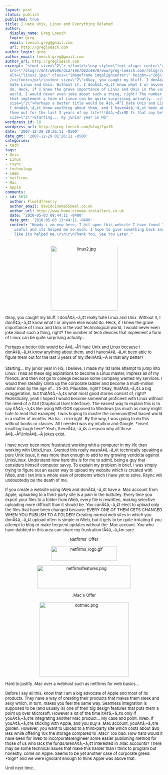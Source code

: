 ```yaml
---
layout: post
status: publish
published: true
title: I Hate Unix, Linux and Everything Related
author:
  display_name: Greg Loesch
  login: greg
  email: loesch.greg@gmail.com
  url: http://gregloesch.com
author_login: greg
author_email: loesch.greg@gmail.com
author_url: http://gregloesch.com
excerpt: "<font size=\"2\"> </font>\r\n<p style=\"text-align: center\"><font size=\"2\"><img
  src=\"/blog///mnt/w0506/d12/s06/b02ce878/www/greg-loesch.com//blog//wp-content/uploads/2008/01/linux2.jpg\"
  alt=\"linux2.jpg\" class=\"imageframe imgaligncenter\" height=\"206\" width=\"213\"
  /></font></p>\r\n<font size=\"2\">Okay, you caught my bluff. I donÃ¢â‚¬â„¢t really
  hate Linux and Unix. Without it, I donÃ¢â‚¬â„¢t know what I or anyone else would
  do. Heck, if I knew the grave importance of Linux and Unix in the vast technological
  world, I would never even joke about such a thing, right? The number of tech devices
  that implement a form of Linux can be quite surprising actually...</font>\r\n\r\n<font
  size=\"2\">Perhaps a better title would be Ã¢â‚¬Å“I hate Unix and Linux because
  I donÃ¢â‚¬â„¢t know anything about them, and I havenÃ¢â‚¬â„¢t been able to figure
  them out for the last 3 years of my life!!!Ã¢â‚¬Â\x9D Is that any better? </font>\r\n\r\n<font
  size=\"2\">Starting... my junior year in HS"
wordpress_id: 10
wordpress_url: http://greg-loesch.com/blog/?p=10
date: '2007-12-28 20:26:11 -0500'
date_gmt: '2007-12-29 01:26:11 -0500'
categories:
- tech
tags:
- Unix
- Linux
- rsync
- technology
- iWeb
- netfirms
- Mac
- Apple
comments:
- id: 5614
  author: Flueldfreerry
  author_email: davidcinema55@aol.co.uk
  author_url: http://www.home-cinema-installers.co.uk
  date: '2010-05-03 09:44:11 -0400'
  date_gmt: '2010-05-03 13:44:11 -0400'
  content: "Howdy i am new here, I hit upon this website I have found It extremely
    useful and its helped me so much. I hope to give something back and help others
    like its helped me.\r\n\r\nThank You, See You Later."
---
```

<p><font size="2"> </font></p>
<p style="text-align: center"><font size="2"><img src="/blog///mnt/w0506/d12/s06/b02ce878/www/greg-loesch.com//blog//wp-content/uploads/2008/01/linux2.jpg" alt="linux2.jpg" class="imageframe imgaligncenter" height="206" width="213" /></font></p>
<p><font size="2">Okay, you caught my bluff. I donÃ¢â‚¬â„¢t really hate Linux and Unix. Without it, I donÃ¢â‚¬â„¢t know what I or anyone else would do. Heck, if I knew the grave importance of Linux and Unix in the vast technological world, I would never even joke about such a thing, right? The number of tech devices that implement a form of Linux can be quite surprising actually...</font></p>
<p><font size="2">Perhaps a better title would be Ã¢â‚¬Å“I hate Unix and Linux because I donÃ¢â‚¬â„¢t know anything about them, and I havenÃ¢â‚¬â„¢t been able to figure them out for the last 3 years of my life!!!Ã¢â‚¬Â Is that any better? </font></p>
<p><font size="2">Starting... my junior year in HS<a id="more"></a><a id="more-10"></a>, I believe, I made my 1st lame attempt to jump into Linux. I had all these big aspirations to become a Linux master, impress all of my friends, and then not go to college because some company wanted my services. I would then steadily climb up the corporate ladder and become a multi-million dollar man by the age of... 25-30. Plausible, right? Okay, thatÃ¢â‚¬â„¢s a big exaggeration, but thatÃ¢â‚¬â„¢s what most good stories consist of, right? Realistically, yeah I hoped I would become somewhat proficient with Linux without the need of a GUI (Graphical User Interface). The easiest way to explain this is to say itÃ¢â‚¬â„¢s like using MS-DOS opposed to Windows (as much as many might hate to read that example). I was hoping to master the command/text based world in a matter of months. Ha ha... rrrrrrright. By the way, I was going to do this without books or classes. All I needed was my intuition and Google. *insert insulting laugh here* Yeah, thereÃ¢â‚¬â„¢s a reason why all those Ã¢â‚¬Å“UnixÃ¢â‚¬Â jokes exist. </font></p>
<p><font size="2">I have never been more frustrated working with a computer in my life than working with Unix/Linux. Granted this really wasnÃ¢â‚¬â„¢t technically speaking a pure Unix issue, it was more than enough to add to my growing vendetta against Unix/Linux. Understand how hard this is for me to admit, being a guy that considers himself computer savvy. To explain my problem in brief, I was simply trying to figure out an easier way to upload my website which is created with iWeb, and I ran into a whole slew of problems which I have yet to solve. Rsync will undoubtedly be the death of me. </font></p>
<p><font size="2">If you create a website using iWeb and donÃ¢â‚¬â„¢t have a .Mac account from Apple, uploading to a third-party site is a pain in the buttutey. Every time you export your files to a folder from iWeb, every file is rewritten, making selective uploading more difficult than it should be. You canÃ¢â‚¬â„¢t elect to upload only the files that have been changed because EVERY ONE OF THEM GETS CHANGED WHEN YOU PUBLISH TO A FOLDER! Creating normal web sites in which you donÃ¢â‚¬â„¢t upload often is simple in iWeb, but it gets to be quite irritating if you attempt to blog or make frequent updates without the .Mac account. You who have dabbled in this area can share my frustration IÃ¢â‚¬â„¢m sure. </font></p>
<p><center><font size="2">Netfirms' Offer </font></center></p>
<p style="text-align: center"><font size="2"><img src="/blog///mnt/w0506/d12/s06/b02ce878/www/greg-loesch.com//blog//wp-content/uploads/2008/01/netfirms_logo.gif" alt="netfirms_logo.gif" class="imageframe imgaligncenter" height="47" width="210" /></font></p>
<p style="text-align: center"><font size="2"><img src="/blog///mnt/w0506/d12/s06/b02ce878/www/greg-loesch.com//blog//wp-content/uploads/2008/01/netfirmsfeatures.png" alt="netfirmsfeatures.png" class="imageframe imgaligncenter" height="73" width="300" /></font></p>
<p><center><font size="2"> .Mac's Offer </font></center></p>
<p style="text-align: center"><font size="2"><img src="/blog///mnt/w0506/d12/s06/b02ce878/www/greg-loesch.com//blog//wp-content/uploads/2008/01/dotmac.png" alt="dotmac.png" class="imageframe imgaligncenter" height="238" width="285" /></font></p>
<p><font size="2">Hard to justify .Mac over a webhost such as netfirms for web basics...</font></p>
<p><font size="2">Before I say all this, know that I am a big advocate of Apple and most of its products. They have a way of creating their products that makes them sleek and sexy which, in turn, makes you feel the same way. Seamless integration is supposed to be (and usually is) one of their big design features that puts them a point up over Microsoft. However a lot of the time itÃ¢â‚¬â„¢s only if youÃ¢â‚¬â„¢re integrating another Mac product... My case and point: iWeb. If youÃ¢â‚¬â„¢re sticking with Apple, and you buy a .Mac account, youÃ¢â‚¬â„¢re golden. However, you want to upload to a third-party site which costs about $80 less while offering 10x the storage compared to .Mac? Too bad. How hard would it have been for iWeb to incorporate/engineer some easier publishing method for those of us who lack the funds/arenÃ¢â‚¬â„¢t interested in .Mac accounts? There may be some technical issues that make this harder than I think to program but honestly, come on Apple. Seems to be yet another case of corporate greed. *Sigh* and we were ignorant enough to think Apple was above that.</font></p>
<p><font size="2">Until next time... </font></p>
